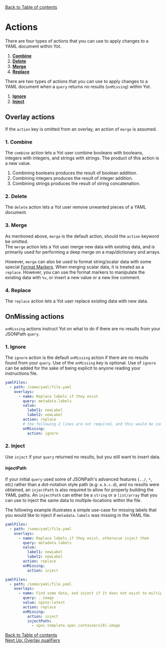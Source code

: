 [Back to Table of contents](../index.md)

# Actions

There are four types of actions that you can use to apply changes to a YAML document within Yot.

1. **[Combine](#1-combine)**
1. **[Delete](#2-delete)**
1. **[Merge](#3-merge)**
1. **[Replace](#4-replace)**


There are two types of actions that you can use to apply changes to a YAML document when a `query` returns no results (`onMissing`) within Yot.

1. **[Ignore](#1-ignore)**
1. **[Inject](#2-inject)**


## Overlay actions

If the `action` key is omitted from an overlay, an action of `merge` is assumed.


### 1. Combine

The `combine` action lets a Yot user combine booleans with booleans, integers with integers, and strings with strings.  The product of this action is a new value.

1. Combining booleans produces the result of boolean addition.
1. Combining integers produces the result of integer addition.
1. Combining strings produces the result of string concatenation.


### 2. Delete

The `delete` action lets a Yot user remove unwanted pieces of a YAML document.   


### 3. Merge

As mentioned above, `merge` is the default action, should the `action` keyword be omitted.  
The `merge` action lets a Yot user merge new data with existing data, and is primarily used for performing a deep merge on a map/dictionary and arrays.  

However, `merge` can also be used to format string/scalar data with some special [Format Markers](formatMarkers.md).  When merging scalar data, it is treated as a `replace`.  However, you can use the format markers to manipulate the existing data with `%v`, or insert a new value or a new line comment.


### 4. Replace

The `replace` action lets a Yot user replace existing data with new data.


## OnMissing actions

`onMissing` actions instruct Yot on what to do if there are no results from your JSONPath `query`.


### 1. Ignore

The `ignore` action is the default `onMissing` action if there are no results found from your `query`.  Use of the `onMissing` key is optional. Use of `ignore` can be added for the sake of being explicit to anyone reading your instructions file.  

```yaml
yamlFiles:
  - path: /some/yaml/file.yaml
    overlays:
      - name: Replace labels if they exist
        query: metadata.labels
        value:
          label1: newLabel
          label2: newLabel
        action: replace
        # the following 2 lines are not required, and this would be considered long-form
        onMissing:
          action: ignore
```


### 2. Inject

Use `inject` if your `query` returned no results, but you still want to insert data.

#### injectPath

If your initial `query` used some of JSONPath's advanced features (`../`, `*`, etc) rather than a dot-notation style path (e.g: `a.b.c.d`), and no results were obtained, an `injectPath` is also required to allow for properly building the YAML paths.  An `injectPath` can either be a `string` or a `list/array` that you can use to inject the same data to multiple-locations within the file.

The following example illustrates a simple use-case for missing labels that you would like to inject if `metadata.labels` was missing in the YAML file.

```yaml
yamlFiles:
  - path: /some/yaml/file.yaml
    overlays:
      - name: Replace labels if they exist, otherwise inject them
        query: metadata.labels
        value:
          label1: newLabel
          label2: newLabel
        action: replace
        onMissing:
          action: inject
```


```yaml
yamlFiles:
  - path: /some/yaml/file.yaml
    overlays:
      - name: Find some data, and inject if it does not exist to multiple locations
        query: ..image
        value: nginx:latest
        action: replace
        onMissing:
          action: inject
          injectPath:
            - spec.template.spec.containers[0].image
```

[Back to Table of contents](../index.md)  
[Next Up: Overlay qualifiers](overlayQualifiers.md)
